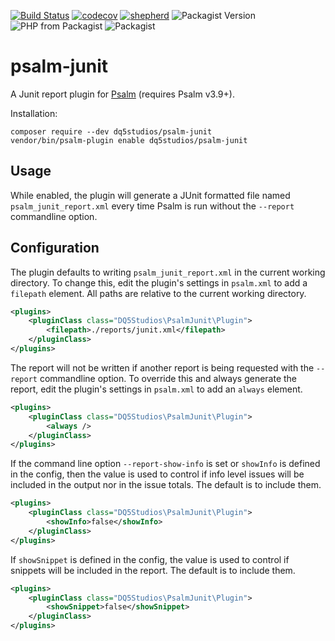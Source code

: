 [![Build Status](https://travis-ci.com/dq5studios/psalm-junit.svg?branch=master)](https://travis-ci.com/dq5studios/psalm-junit)
[![codecov](https://codecov.io/gh/dq5studios/psalm-junit/branch/master/graph/badge.svg)](https://codecov.io/gh/dq5studios/psalm-junit)
[![shepherd](https://shepherd.dev/github/dq5studios/psalm-junit/coverage.svg)](https://shepherd.dev/github/dq5studios/psalm-junit)
![Packagist Version](https://img.shields.io/packagist/v/dq5studios/psalm-junit)
![PHP from Packagist](https://img.shields.io/packagist/php-v/dq5studios/psalm-junit)
![Packagist](https://img.shields.io/packagist/dm/dq5studios/psalm-junit)

# psalm-junit

A Junit report plugin for [Psalm](https://github.com/vimeo/psalm) (requires Psalm v3.9+).

Installation:

```console
composer require --dev dq5studios/psalm-junit
vendor/bin/psalm-plugin enable dq5studios/psalm-junit
```

## Usage

While enabled, the plugin will generate a JUnit formatted file named `psalm_junit_report.xml` every time Psalm
is run without the `--report` commandline option.

## Configuration

The plugin defaults to writing `psalm_junit_report.xml` in the current working directory. To change this, edit the
plugin's settings in `psalm.xml` to add a `filepath` element.  All paths are relative to the current working directory.

```xml
<plugins>
    <pluginClass class="DQ5Studios\PsalmJunit\Plugin">
        <filepath>./reports/junit.xml</filepath>
    </pluginClass>
</plugins>
```

The report will not be written if another report is being requested with the `--report` commandline option.  To override
this and always generate the report, edit the plugin's settings in `psalm.xml` to add an `always` element.

```xml
<plugins>
    <pluginClass class="DQ5Studios\PsalmJunit\Plugin">
        <always />
    </pluginClass>
</plugins>
```

If the command line option `--report-show-info` is set or `showInfo` is defined in the config, then the value is used
to control if info level issues will be included in the output nor in the issue totals.  The default is to include them.

```xml
<plugins>
    <pluginClass class="DQ5Studios\PsalmJunit\Plugin">
        <showInfo>false</showInfo>
    </pluginClass>
</plugins>
```

If `showSnippet` is defined in the config, the value is used to control if snippets will be included in the report.
The default is to include them.

```xml
<plugins>
    <pluginClass class="DQ5Studios\PsalmJunit\Plugin">
        <showSnippet>false</showSnippet>
    </pluginClass>
</plugins>
```
